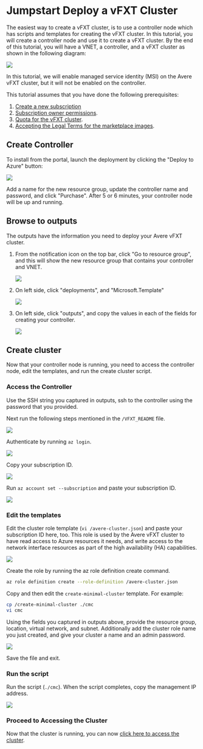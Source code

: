 # Jumpstart Deploy a vFXT Cluster
The easiest way to create a vFXT cluster, is to use a controller node which has scripts and templates for creating the vFXT cluster. In this tutorial, you will create a controller node and use it to create a vFXT cluster.  By the end of this tutorial, you will have a VNET, a controller, and a vFXT cluster as shown in the following diagram:

<img src="images/vfxt_deployment.png">

In this tutorial, we will enable managed service identity (MSI) on the Avere vFXT cluster, but it will not be enabled on the controller.

This tutorial assumes that you have done the following prerequisites:

1. [Create a new subscription](prereqs.md#create-a-new-subscription)
1. [Subscription owner permissions](prereqs.md#subscription-owner-permissions).
1. [Quota for the vFXT cluster](prereqs.md#quota-for-the-vfxt-cluster).
1. [Accepting the Legal Terms for the marketplace images](prereqs.md#accepting-the-legal-terms-for-the-two-marketplace-images).

## Create Controller

To install from the portal, launch the deployment by clicking the "Deploy to Azure" button:

<a href="https://portal.azure.com/#create/Microsoft.Template/uri/https%3A%2F%2Favereimageswestus.blob.core.windows.net%2Fgithubcontent%2Fsrc%2Fvfxt%2Fazuredeploy.json" target="_blank">
<img src="https://raw.githubusercontent.com/Azure/azure-quickstart-templates/master/1-CONTRIBUTION-GUIDE/images/deploytoazure.png"/>
</a>

Add a name for the new resource group, update the controller name and password, and click "Purchase".  After 5 or 6 minutes, your controller node will be up and running.

## Browse to outputs

The outputs have the information you need to deploy your Avere vFXT cluster.

1. From the notification icon on the top bar, click "Go to resource group", and this will show the new resource group that contains your controller and VNET.

   <img src="images/browse_to_resource_group.png">

2. On left side, click "deployments", and "Microsoft.Template"

   <img src="images/deployment_template.png">

3. On left side, click "outputs", and copy the values in each of the fields for creating your controller.

   <img src="images/template_outputs.png">

## Create cluster
Now that your controller node is running, you need to access the controller node, edit the templates, and run the create cluster script. 

### Access the Controller
Use the SSH string you captured in outputs, ssh to the controller using the password that you provided.

Next run the following steps mentioned in the `/VFXT_README` file.

<img src="images/8sshreadme.png">

Authenticate by running `az login`.

<img src="images/9azlogin.png">

Copy your subscription ID.

<img src="images/10subid.png">

Run ```az account set --subscription``` and paste your subscription ID.

<img src="images/11setsub.png">

### Edit the templates
Edit the cluster role template (`vi /avere-cluster.json`) and paste your subscription ID here, too. This role is used by the Avere vFXT cluster to have read access to Azure resources it needs, and write access to the network interface resources as part of the high availability (HA) capabilities.

<img src="images/12pastesubid.png">

Create the role by running the az role definition create command.
```sh
az role definition create --role-definition /avere-cluster.json
```

Copy and then edit the `create-minimal-cluster` template. For example:
```sh
cp /create-minimal-cluster ./cmc
vi cmc
```

Using the fields you captured in outputs above, provide the resource group, location, virtual network, and subnet.  Additionally add the cluster role name you just created, and give your cluster a name and an admin password.

<img src="images/13edittemplate.png">

Save the file and exit.

### Run the script
Run the script (`./cmc`). When the script completes, copy the management IP address.

<img src="images/14mgmtip.png">

### Proceed to Accessing the Cluster
Now that the cluster is running, you can now [click here to access the cluster](https://github.com/Azure/Avere/blob/master/docs/access_cluster.md).
